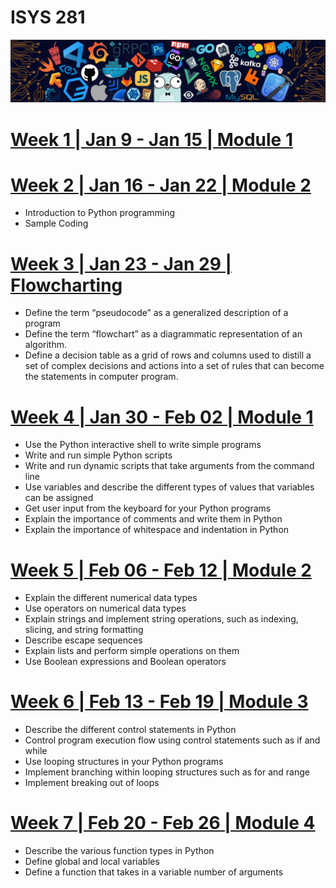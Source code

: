 # ISYS 281

![image with programing logos](Resources/src/header.png)

# [Week 1 | Jan 9 - Jan 15 | Module 1](Week1/Readme.md)
# [Week 2 | Jan 16 - Jan 22 | Module 2](Week2/Readme.md)
- Introduction to Python programming
- Sample Coding
# [Week 3 | Jan 23 - Jan 29 | Flowcharting](Week3/Readme.md)
- Define the term “pseudocode” as a generalized description of a program
- Define the term “flowchart” as a diagrammatic representation of an algorithm.
- Define a decision table as a grid of rows and columns used to distill a set of complex decisions and actions into a set of rules that can become the statements in computer program.
# [Week 4 | Jan 30 - Feb 02 | Module 1](Week4/Readme.md)
- Use the Python interactive shell to write simple programs
- Write and run simple Python scripts
- Write and run dynamic scripts that take arguments from the command line
- Use variables and describe the different types of values that variables can be assigned
- Get user input from the keyboard for your Python programs
- Explain the importance of comments and write them in Python
- Explain the importance of whitespace and indentation in Python
# [Week 5 | Feb 06 - Feb 12 | Module 2](Week5/Readme.md)
- Explain the different numerical data types
- Use operators on numerical data types
- Explain strings and implement string operations, such as indexing, slicing, and string formatting
- Describe escape sequences
- Explain lists and perform simple operations on them
- Use Boolean expressions and Boolean operators
# [Week 6 | Feb 13 - Feb 19 | Module 3](Week6/Readme.md)
- Describe the different control statements in Python
- Control program execution flow using control statements such as if and while
- Use looping structures in your Python programs
- Implement branching within looping structures such as for and range
- Implement breaking out of loops
# [Week 7 | Feb 20 - Feb 26 | Module 4](Week7/Readme.md)
- Describe the various function types in Python
- Define global and local variables
- Define a function that takes in a variable number of arguments